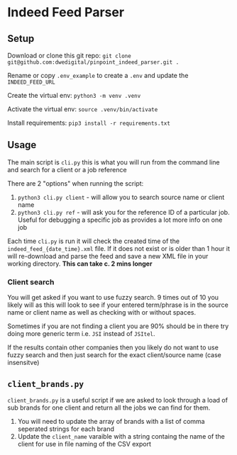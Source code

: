 # Indeed Feed Parser

## Setup

Download or clone this git repo:
`git clone git@github.com:dwedigital/pinpoint_indeed_parser.git .`

Rename or copy `.env_example` to create a `.env` and update the `INDEED_FEED_URL`

Create the virtual env:
`python3 -m venv .venv`

Activate the virtual env:
`source .venv/bin/activate`

Install requirements:
`pip3 install -r requirements.txt`

## Usage

The main script is `cli.py` this is what you will run from the command line and search for a client or a job reference

There are 2 "options" when running the script:

1. `python3 cli.py client` - will allow you to search source name or client name
2. `python3 cli.py ref` - will ask you for the reference ID of a particular job. Useful for debugging a specific job as provides a lot more info on one job

Each time `cli.py` is run it will check the created time of the `indeed_feed_{date_time}.xml` file. If it does not exist or is older than 1 hour it will re-download and parse the feed and save a new XML file in your working directory. **This can take c. 2 mins longer**

### Client search

You will get asked if you want to use fuzzy search. 9 times out of 10 you likely will as this will look to see if your entered term/phrase is in the source name or client name as well as checking with or without spaces.

Sometimes if you are not finding a client you are 90% should be in there try doing more generic term i.e. `JSI` instead of `JSItel`.

If the results contain other companies then you likely do not want to use fuzzy search and then just search for the exact client/source name (case insensitve)

## `client_brands.py`

`client_brands.py` is a useful script if we are asked to look through a load of sub brands for one client and return all the jobs we can find for them.

1. You will need to update the array of brands with a list of comma seperated strings for each brand
2. Update the `client_name` varaible with a string containg the name of the client for use in file naming of the CSV export
